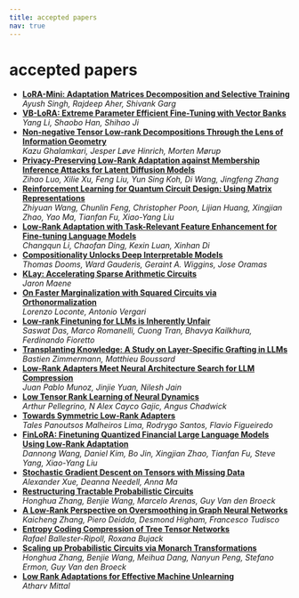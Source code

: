 ```yaml
---
title: accepted papers
nav: true
---
```


# accepted papers

<div id="accepted-papers">
  <ul>
    <li>
      <div class="paper-title">
        <a href="https://openreview.net/forum?id=eWLtVJA6Um">
          <b>LoRA-Mini: Adaptation Matrices Decomposition and Selective Training</b>
        </a>
      </div>
      <div class="paper-authors">
        <i>Ayush Singh, Rajdeep Aher, Shivank Garg</i>
      </div>
    </li>
    <li>
      <div class="paper-title">
        <a href="https://openreview.net/forum?id=DGTH2eUU9U">
          <b>VB-LoRA: Extreme Parameter Efficient Fine-Tuning with Vector Banks</b>
        </a>
      </div>
      <div class="paper-authors">
        <i>Yang Li, Shaobo Han, Shihao Ji </i>
      </div>
    </li>
    <li>
      <div class="paper-title">
        <a href="https://openreview.net/forum?id=oie6YGA3Hm">
          <b>Non-negative Tensor Low-rank Decompositions Through the Lens of Information Geometry</b>
        </a>
      </div>
      <div class="paper-authors">
        <i>Kazu Ghalamkari, Jesper Løve Hinrich, Morten Mørup</i>
      </div>
    </li>
    <li>
      <div class="paper-title">
        <a href="https://openreview.net/forum?id=iVpribuyjP">
          <b>Privacy-Preserving Low-Rank Adaptation against Membership Inference Attacks for Latent Diffusion Models</b>
        </a>
      </div>
      <div class="paper-authors">
        <i>Zihao Luo, Xilie Xu, Feng Liu, Yun Sing Koh, Di Wang, Jingfeng Zhang</i>
      </div>
    </li>
    <li>
      <div class="paper-title">
        <a href="https://openreview.net/forum?id=XAseszkDDC">
          <b>Reinforcement Learning for Quantum Circuit Design: Using Matrix Representations</b>
        </a>
      </div>
      <div class="paper-authors">
        <i>Zhiyuan Wang, Chunlin Feng, Christopher Poon, Lijian Huang, Xingjian Zhao, Yao Ma, Tianfan Fu, Xiao-Yang Liu </i>
      </div>
    </li>
    <li>
      <div class="paper-title">
        <a href="https://openreview.net/forum?id=nqiFYh5VOV">
          <b>Low-Rank Adaptation with Task-Relevant Feature Enhancement for Fine-tuning Language Models</b>
        </a>
      </div>
      <div class="paper-authors">
        <i>Changqun Li, Chaofan Ding, Kexin Luan, Xinhan Di</i>
      </div>
    </li>
    <li>
      <div class="paper-title">
        <a href="https://openreview.net/forum?id=bXAt5iZ69l">
          <b>Compositionality Unlocks Deep Interpretable Models</b>
        </a>
      </div>
      <div class="paper-authors">
        <i>Thomas Dooms, Ward Gauderis, Geraint A. Wiggins, Jose Oramas</i>
      </div>
    </li>
    <li>
      <div class="paper-title">
        <a href="https://openreview.net/forum?id=vU8EPo44Gj">
          <b>KLay: Accelerating Sparse Arithmetic Circuits</b>
        </a>
      </div>
      <div class="paper-authors">
        <i>Jaron Maene</i>
      </div>
    </li>
    <li>
      <div class="paper-title">
        <a href="https://openreview.net/forum?id=WTRBDY9m3n">
          <b>On Faster Marginalization with Squared Circuits via Orthonormalization</b>
        </a>
      </div>
      <div class="paper-authors">
        <i>Lorenzo Loconte, Antonio Vergari</i>
      </div>
    </li>
    <li>
      <div class="paper-title">
        <a href="https://openreview.net/forum?id=qfVxGq2iiH">
          <b>Low-rank Finetuning for LLMs is Inherently Unfair</b>
        </a>
      </div>
      <div class="paper-authors">
        <i>Saswat Das, Marco Romanelli, Cuong Tran, Bhavya Kailkhura, Ferdinando Fioretto</i>
      </div>
    </li>
    <li>
      <div class="paper-title">
        <a href="https://openreview.net/forum?id=IqYqXVmy0m">
          <b>Transplanting Knowledge: A Study on Layer-Specific Grafting in LLMs</b>
        </a>
      </div>
      <div class="paper-authors">
        <i>Bastien Zimmermann, Matthieu Boussard</i>
      </div>
    </li>
    <li>
      <div class="paper-title">
        <a href="https://openreview.net/forum?id=aGJOXujXlu">
          <b>Low-Rank Adapters Meet Neural Architecture Search for LLM Compression</b>
        </a>
      </div>
      <div class="paper-authors">
        <i>Juan Pablo Munoz, Jinjie Yuan, Nilesh Jain</i>
      </div>
    </li>
    <li>
      <div class="paper-title">
        <a href="https://openreview.net/forum?id=9wI3rO5QqM">
          <b>Low Tensor Rank Learning of Neural Dynamics</b>
        </a>
      </div>
      <div class="paper-authors">
        <i>Arthur Pellegrino, N Alex Cayco Gajic, Angus Chadwick</i>
      </div>
    </li>
    <li>
      <div class="paper-title">
        <a href="https://openreview.net/forum?id=f1R95AoSAQ">
          <b>Towards Symmetric Low-Rank Adapters</b>
        </a>
      </div>
      <div class="paper-authors">
        <i>Tales Panoutsos Malheiros Lima, Rodrygo Santos, Flavio Figueiredo</i>
      </div>
    </li>
    <li>
      <div class="paper-title">
        <a href="https://openreview.net/forum?id=QgYl2J2m4n">
          <b>FinLoRA: Finetuning Quantized Financial Large Language Models Using Low-Rank Adaptation</b>
        </a>
      </div>
      <div class="paper-authors">
        <i>Dannong Wang, Daniel Kim, Bo Jin, Xingjian Zhao, Tianfan Fu, Steve Yang, Xiao-Yang Liu</i>
      </div>
    </li>
    <li>
      <div class="paper-title">
        <a href="https://openreview.net/forum?id=rQf2Y7qit5">
          <b>Stochastic Gradient Descent on Tensors with Missing Data</b>
        </a>
      </div>
      <div class="paper-authors">
        <i>Alexander Xue, Deanna Needell, Anna Ma</i>
      </div>
    </li>
    <li>
      <div class="paper-title">
        <a href="https://openreview.net/forum?id=VEXnS9zBXg">
          <b>Restructuring Tractable Probabilistic Circuits</b>
        </a>
      </div>
      <div class="paper-authors">
        <i>Honghua Zhang, Benjie Wang, Marcelo Arenas, Guy Van den Broeck</i>
      </div>
    </li>
    <li>
      <div class="paper-title">
        <a href="https://openreview.net/forum?id=syr78TFSWp">
          <b>A Low-Rank Perspective on Oversmoothing in Graph Neural Networks</b>
        </a>
      </div>
      <div class="paper-authors">
        <i>Kaicheng Zhang, Piero Deidda, Desmond Higham, Francesco Tudisco</i>
      </div>
    </li>
    <li>
      <div class="paper-title">
        <a href="https://openreview.net/forum?id=hGsxrFF0tY">
          <b>Entropy Coding Compression of Tree Tensor Networks</b>
        </a>
      </div>
      <div class="paper-authors">
        <i>Rafael Ballester-Ripoll, Roxana Bujack</i>
      </div>
    </li>
    <li>
      <div class="paper-title">
        <a href="https://openreview.net/forum?id=XAO6PASnFO">
          <b>Scaling up Probabilistic Circuits via Monarch Transformations</b>
        </a>
      </div>
      <div class="paper-authors">
        <i>Honghua Zhang, Benjie Wang, Meihua Dang, Nanyun Peng, Stefano Ermon, Guy Van den Broeck</i>
      </div>
    </li>
    <li>
      <div class="paper-title">
        <a href="https://openreview.net/forum?id=AOj5DLBbdM">
          <b>Low Rank Adaptations for Effective Machine Unlearning</b>
        </a>
      </div>
      <div class="paper-authors">
        <i>Atharv Mittal</i>
      </div>
    </li>
  </ul>
</div>
